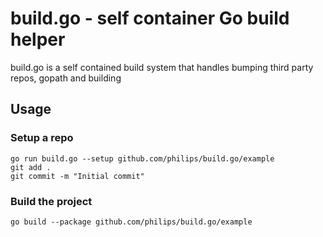 # build.go - self container Go build helper


build.go is a self contained build system that handles bumping third party repos, gopath and building

## Usage

### Setup a repo

```
go run build.go --setup github.com/philips/build.go/example
git add .
git commit -m "Initial commit"
```

### Build the project

```
go build --package github.com/philips/build.go/example
```
